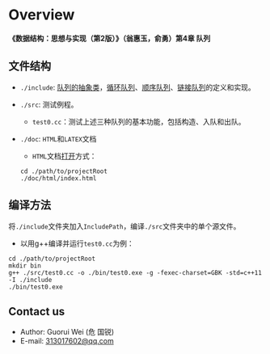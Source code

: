 # Overview

**__《数据结构：思想与实现（第2版）》（翁惠玉，俞勇）第4章 队列__**

## 文件结构

* `./include`: [队列的抽象类](./include/Queue.h)，[循环队列](./include/seqQueue.hh)、[顺序队列](./include/vecQueue.hh)、[链接队列](./include/linkQueue.hh)的定义和实现。
* `./src`: 测试例程。
  * `test0.cc`：测试上述三种队列的基本功能，包括构造、入队和出队。
* `./doc`: `HTML`和`LATEX`文档
  * `HTML`文档[打开](./doc/html/index.html)方式：
  
  ```
  cd ./path/to/projectRoot
  ./doc/html/index.html
  ```

## 编译方法

将`./include`文件夹加入`IncludePath`，编译`./src`文件夹中的单个源文件。

* 以用g++编译并运行`test0.cc`为例：

```
cd ./path/to/projectRoot
mkdir bin
g++ ./src/test0.cc -o ./bin/test0.exe -g -fexec-charset=GBK -std=c++11 -I ./include
./bin/test0.exe
```

## Contact us

* Author: Guorui Wei (危 国锐)
* E-mail: 313017602@qq.com
